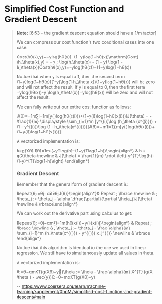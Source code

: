# Simplified Cost Function and Gradient Descent
> 
> **Note:** [6:53 - the gradient descent equation should have a 1/m factor]
> 
> We can compress our cost function's two conditional cases into one case:
> 
> Cost(hθ(x),y)=−ylog⁡(hθ(x))−(1−y)log⁡(1−hθ(x))\mathrm{Cost}(h_\theta(x),y) = - y \; \log(h_\theta(x)) - (1 - y) \log(1 - h_\theta(x))Cost(hθ​(x),y)=−ylog(hθ​(x))−(1−y)log(1−hθ​(x))
> 
> Notice that when y is equal to 1, then the second term (1−y)log⁡(1−hθ(x))(1-y)\log(1-h_\theta(x))(1−y)log(1−hθ​(x)) will be zero and will not affect the result. If y is equal to 0, then the first term −ylog⁡(hθ(x))-y \log(h_\theta(x))−ylog(hθ​(x)) will be zero and will not affect the result.
> 
> We can fully write out our entire cost function as follows:
> 
> J(θ)=−1m∑i=1m[y(i)log⁡(hθ(x(i)))+(1−y(i))log⁡(1−hθ(x(i)))]J(\theta) = - \frac{1}{m} \displaystyle \sum_{i=1}^m [y^{(i)}\log (h_\theta (x^{(i)})) + (1 - y^{(i)})\log (1 - h_\theta(x^{(i)}))]J(θ)=−m1​i=1∑m​[y(i)log(hθ​(x(i)))+(1−y(i))log(1−hθ​(x(i)))]
> 
> A vectorized implementation is:
> 
> h=g(Xθ)J(θ)=1m⋅(−yTlog(h)−(1−y)Tlog(1−h))\begin{align*} & h = g(X\theta)\newline & J(\theta) = \frac{1}{m} \cdot \left(-y^{T}\log(h)-(1-y)^{T}\log(1-h)\right) \end{align*}
> 
> ### **Gradient Descent**
> 
> Remember that the general form of gradient descent is:
> 
> Repeat{θj:=θj−α∂∂θjJ(θ)}\begin{align*}& Repeat \; \lbrace \newline & \; \theta_j := \theta_j - \alpha \dfrac{\partial}{\partial \theta_j}J(\theta) \newline & \rbrace\end{align*}
> 
> We can work out the derivative part using calculus to get:
> 
> Repeat{θj:=θj−αm∑i=1m(hθ(x(i))−y(i))x(i)j}\begin{align*} & Repeat \; \lbrace \newline & \; \theta_j := \theta_j - \frac{\alpha}{m} \sum_{i=1}^m (h_\theta(x^{(i)}) - y^{(i)}) x_j^{(i)} \newline & \rbrace \end{align*}
> 
> Notice that this algorithm is identical to the one we used in linear regression. We still have to simultaneously update all values in theta.
> 
> A vectorized implementation is:
> 
> θ:=θ−αmXT(g(Xθ)−y⃗)\theta := \theta - \frac{\alpha}{m} X^{T} (g(X \theta ) - \vec{y})θ:=θ−mα​XT(g(Xθ)−y​)
>
> -- https://www.coursera.org/learn/machine-learning/supplement/0hpMl/simplified-cost-function-and-gradient-descent#main
